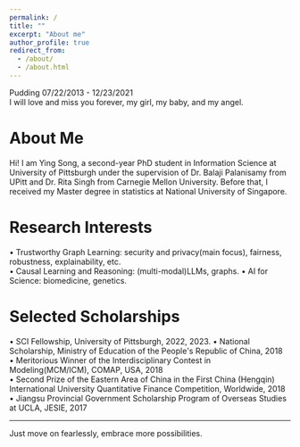 ```yaml
---
permalink: /
title: ""
excerpt: "About me"
author_profile: true
redirect_from: 
  - /about/
  - /about.html
---
```

Pudding 07/22/2013 - 12/23/2021  
I will love and miss you forever, my girl, my baby, and my angel.  

About Me
====== 
Hi! I am Ying Song, a second-year PhD student in Information Science at University of Pittsburgh under the supervision of Dr. Balaji Palanisamy from UPitt and Dr. Rita Singh from Carnegie Mellon University. Before that, I received my Master degree in statistics at National University of Singapore. 

Research Interests
======
• Trustworthy Graph Learning: security and privacy(main focus), fairness, robustness, explainability, etc.  
• Causal Learning and Reasoning: (multi-modal)LLMs, graphs.
• AI for Science: biomedicine, genetics.


Selected Scholarships
======
• SCI Fellowship, University of Pittsburgh, 2022, 2023.
• National Scholarship, Ministry of Education of the People's Republic of China, 2018  
• Meritorious Winner of the Interdisciplinary Contest in Modeling(MCM/ICM), COMAP, USA, 2018  
• Second Prize of the Eastern Area of China in the First China (Hengqin) International University Quantitative Finance Competition, Worldwide, 2018  
• Jiangsu Provincial Government Scholarship Program of Overseas Studies at UCLA, JESIE, 2017  


------
Just move on fearlessly, embrace more possibilities.

